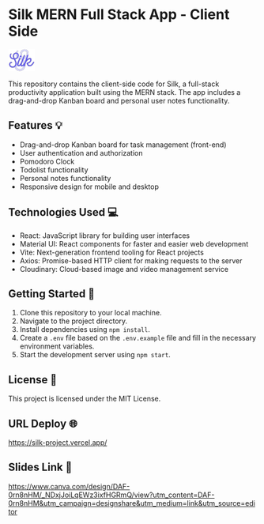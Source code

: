 # Silk MERN Full Stack App - Client Side

![silk-logo](src/assets/images/silk-logo-readme.png)

This repository contains the client-side code for Silk, a full-stack productivity application built using the MERN stack. The app includes a drag-and-drop Kanban board and personal user notes functionality.

## Features 💡

- Drag-and-drop Kanban board for task management (front-end)
- User authentication and authorization
- Pomodoro Clock
- Todolist functionality
- Personal notes functionality
- Responsive design for mobile and desktop

## Technologies Used 💻

- React: JavaScript library for building user interfaces
- Material UI: React components for faster and easier web development
- Vite: Next-generation frontend tooling for React projects
- Axios: Promise-based HTTP client for making requests to the server
- Cloudinary: Cloud-based image and video management service

## Getting Started 🚀

1. Clone this repository to your local machine.
2. Navigate to the project directory.
3. Install dependencies using `npm install`.
4. Create a `.env` file based on the `.env.example` file and fill in the necessary environment variables.
5. Start the development server using `npm start`.

## License 📝

This project is licensed under the MIT License.

## URL Deploy 🌐

https://silk-project.vercel.app/

## Slides Link 📑

https://www.canva.com/design/DAF-0rn8nHM/_NDxjJoiLqEWz3ixfHGRmQ/view?utm_content=DAF-0rn8nHM&utm_campaign=designshare&utm_medium=link&utm_source=editor

